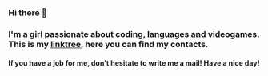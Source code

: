### Hi there 👋

<h3>I'm a girl passionate about coding, languages and videogames. This is my <a href = "https://linktr.ee/alisamorpheus">linktree</a>, here you can find my contacts.</h3>
<h4>If you have a job for me, don't hesitate to write me a mail! Have a nice day!</h4>

<!--
**AlisaMorpheus/AlisaMorpheus** is a ✨ _special_ ✨ repository because its `README.md` (this file) appears on your GitHub profile.

Here are some ideas to get you started:

- 🔭 I’m currently working on ...
- 🌱 I’m currently learning ...
- 👯 I’m looking to collaborate on ...
- 🤔 I’m looking for help with ...
- 💬 Ask me about ...
- 📫 How to reach me: ...
- 😄 Pronouns: ...
- ⚡ Fun fact: ...
-->
